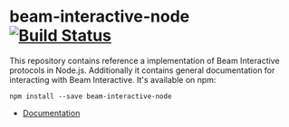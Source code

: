 # beam-interactive-node [![Build Status](https://travis-ci.org/WatchBeam/beam-interactive-node.svg)](https://travis-ci.org/WatchBeam/beam-interactive-node)

This repository contains reference a implementation of Beam Interactive protocols in Node.js. Additionally it contains general documentation for interacting with Beam Interactive. It's available on npm:

```
npm install --save beam-interactive-node
```

 - [Documentation](https://watchbeam.github.io/beam-interactive-node)
